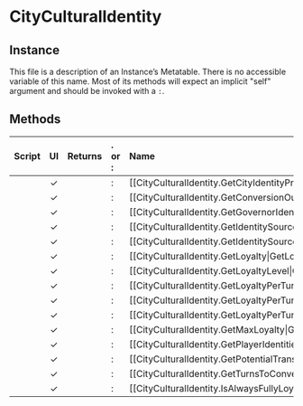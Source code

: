 # CityCulturalIdentity
## Instance
This file is a description of an Instance’s Metatable. There is no accessible variable of this name. Most of its methods will expect an implicit "self" argument and should be invoked with a `:`.

## Methods
| Script | UI  | Returns | . or : | Name | Arguments |
|:------:|:---:| -------:|:---- |:---- |:--------- |
| |✓| |:|[[CityCulturalIdentity.GetCityIdentityPressures\|GetCityIdentityPressures]]| |
| |✓| |:|[[CityCulturalIdentity.GetConversionOutcome\|GetConversionOutcome]]| |
| |✓| |:|[[CityCulturalIdentity.GetGovernorIdentityPressures\|GetGovernorIdentityPressures]]| |
| |✓| |:|[[CityCulturalIdentity.GetIdentitySourcesBreakdown\|GetIdentitySourcesBreakdown]]| |
| |✓| |:|[[CityCulturalIdentity.GetIdentitySourcesDetailedBreakdown\|GetIdentitySourcesDetailedBreakdown]]| |
| |✓| |:|[[CityCulturalIdentity.GetLoyalty\|GetLoyalty]]| |
| |✓| |:|[[CityCulturalIdentity.GetLoyaltyLevel\|GetLoyaltyLevel]]| |
| |✓| |:|[[CityCulturalIdentity.GetLoyaltyPerTurn\|GetLoyaltyPerTurn]]| |
| |✓| |:|[[CityCulturalIdentity.GetLoyaltyPerTurnFromIdentityPressureRatio\|GetLoyaltyPerTurnFromIdentityPressureRatio]]| |
| |✓| |:|[[CityCulturalIdentity.GetLoyaltyPerTurnStatus\|GetLoyaltyPerTurnStatus]]| |
| |✓| |:|[[CityCulturalIdentity.GetMaxLoyalty\|GetMaxLoyalty]]| |
| |✓| |:|[[CityCulturalIdentity.GetPlayerIdentitiesInCity\|GetPlayerIdentitiesInCity]]| |
| |✓| |:|[[CityCulturalIdentity.GetPotentialTransferPlayer\|GetPotentialTransferPlayer]]| |
| |✓| |:|[[CityCulturalIdentity.GetTurnsToConversion\|GetTurnsToConversion]]| |
| |✓| |:|[[CityCulturalIdentity.IsAlwaysFullyLoyal\|IsAlwaysFullyLoyal]]| |
